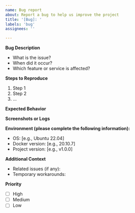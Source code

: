 ```yaml
---
name: Bug report
about: Report a bug to help us improve the project
title: '[Bug]: '
labels: 'bug'
assignees: ''

---
```


<!-- Provide a concise summary of the issue and ensure that all fields are filled. -->

**Bug Description**
<!-- A clear and concise description of the bug. -->
- What is the issue?
- When did it occur?
- Which feature or service is affected?

**Steps to Reproduce**
<!-- Step-by-step instructions to reproduce the bug. Include code snippets, configuration, or commands if relevant. -->
1. Step 1
2. Step 2
3. ...

**Expected Behavior**
<!-- A clear and concise description of what you expected to happen. -->

**Screenshots or Logs**
<!-- If applicable, add screenshots, logs, or error messages to help explain your problem. -->

**Environment (please complete the following information):**
<!-- Provide details about your environment for debugging purposes. -->
- OS: [e.g., Ubuntu 22.04]
- Docker version: [e.g., 20.10.7]
- Project version: [e.g., v1.0.0]

**Additional Context**
<!-- Add any other context about the issue here. -->
- Related issues (if any): 
- Temporary workarounds: 

**Priority**
<!-- Indicate the priority of the bug. Use one of the following: -->
- [ ] High
- [ ] Medium
- [ ] Low
